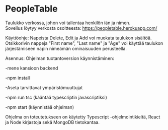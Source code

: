 # PeopleTable
Taulukko verkossa, johon voi tallentaa henkilön iän ja nimen.  
Sovellus löytyy verkosta osoitteesta: https://peopletable.herokuapp.com/

Käyttöohje:
Napeista Delete, Edit ja Add voi muokata taulukon sisältöä. 
Otsikkorivin nappeja "First name", "Last name" ja "Age" voi käyttää taulukon järjestämiseen napin nimeämän ominaisuuden perusteella.

Asennus:
Ohjelman tuotantoversion käynnistäminen:

-mene kansioon backend

-npm install

-Aseta tarvittavat ympäristömuuttujat

-npm run tsc (kääntää typescriptin javascriptiksi)

-npm start (käynnistää ohjelman)


Ohjelma on toteutetukseen on käytetty Typescript -ohjelmointikieltä, React ja Node kirjastoja sekä MongoDB tietokantaa.
